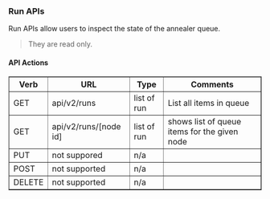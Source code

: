 ### Run APIs

Run APIs allow users to inspect the state of the annealer queue.

> They are read only.

#### API Actions

<table border=1>
<tr><th> Verb </th><th> URL </th><th> Type </td><th> Comments </th></tr>
<tr><td> GET  </td>
  <td> api/v2/runs </td>
  <td> list of run </td>
  <td> List all items in queue </td></tr>
<tr><td> GET  </td>
  <td> api/v2/runs/[node id] </td>
  <td> list of run </td>
  <td> shows list of queue items for the given node </td></tr>
<tr><td> PUT  </td>
  <td> not suppored </td>
  <td> n/a </td>
  <td>  </td></tr>
<tr><td> POST  </td>
  <td> not supported </td>
  <td> n/a </td>
  <td>  </td></tr>
<tr><td> DELETE  </td>
  <td> not supported </td>
  <td> n/a </td>
  <td>  </td></tr>

</table>



